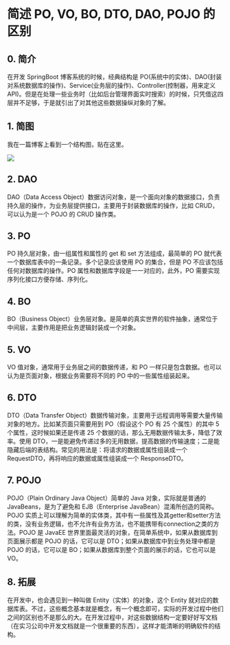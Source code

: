 # 简述 PO, VO, BO, DTO, DAO, POJO 的区别

## 0. 简介

在开发 SpringBoot 博客系统的时候，经典结构是 PO(系统中的实体)、DAO(封装对系统数据库的操作)、Service(业务层的操作)、Controller(控制器，用来定义 API)。但是在处理一些业务时（比如后台管理界面实时搜索）的时候，只凭借这四层并不足够，于是就引出了对其他这些数据操纵对象的了解。

## 1. 简图

我在一篇博客上看到一个结构图，贴在这里。

![](https://pic.imgdb.cn/item/621845452ab3f51d91f26bef.jpg)

## 2. DAO

DAO（Data Access Object）数据访问对象，是一个面向对象的数据接口，负责持久层的操作，为业务层提供接口，主要用于封装数据库的操作，比如 CRUD，可以认为是一个 POJO 的 CRUD 操作类。

## 3. PO

PO 持久层对象，由一组属性和属性的 get 和 set 方法组成，最简单的 PO 就代表一个数据库表中的一条记录。多个记录应该使用 PO 的集合，但是 PO 不应该包括任何对数据库的操作。PO 属性和数据库字段是一一对应的，此外，PO 需要实现序列化接口方便存储、序列化。

## 4. BO

BO（Business Object）业务层对象。是简单的真实世界的软件抽象，通常位于中间层，主要作用是把业务逻辑封装成一个对象。

## 5. VO

VO 值对象，通常用于业务层之间的数据传递，和 PO 一样只是包含数据。也可以认为是页面对象，根据业务需要将不同的 PO 中的一些属性组装起来。

## 6. DTO

DTO（Data Transfer Object）数据传输对象，主要用于远程调用等需要大量传输对象的地方。比如某页面只需要用到 PO（假设这个 PO 有 25 个属性）的其中 5 个属性，这时候如果还是传递 25 个数据的话，那么无用数据传输太多，降低了效率。使用 DTO，一是能避免传递过多的无用数据，提高数据的传输速度；二是能隐藏后端的表结构。常见的用法是：将请求的数据或属性组装成一个 RequestDTO，再将响应的数据或属性组装成一个 ResponseDTO。

## 7. POJO

POJO（Plain Ordinary Java Object）简单的 Java 对象，实际就是普通的 JavaBeans，是为了避免和 EJB（Enterprise JavaBean）混淆所创造的简称。POJO 实质上可以理解为简单的实体类，其中有一些属性及其getter和setter方法的类，没有业务逻辑，也不允许有业务方法，也不能携带有connection之类的方法。POJO 是 JavaEE 世界里面最灵活的对象，在简单系统中，如果从数据库到页面展示都是 POJO 的话，它可以是 DTO；如果从数据库中到业务处理中都是 POJO 的话，它可以是 BO；如果从数据库到整个页面的展示的话，它也可以是 VO。

## 8. 拓展

在开发中，也会遇见到一种叫做 Entity（实体）的对象，这个 Entity 就对应的数据库表。不过，这些概念基本就是概念，有一个概念即可，实际的开发过程中他们之间的区别也不是那么的大。在开发过程中，对这些数据结构一定要好好写文档（在实习公司中开发文档就是一个很重要的东西），这样才能清晰的明确软件的结构。

